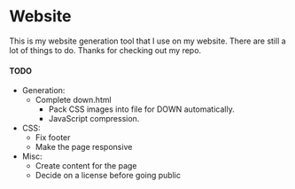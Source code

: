 # Website
This is my website generation tool that I use on my website. There are still a lot of things to do. Thanks for checking out my repo.

#### TODO
 - Generation:
   - Complete down.html
     - Pack CSS images into file for DOWN automatically.
     - JavaScript compression. 
 - CSS:
   - Fix footer
   - Make the page responsive
 - Misc:
   - Create content for the page
   - Decide on a license before going public
 